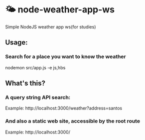 # 🌤 node-weather-app-ws
Simple NodeJS weather app ws(for studies)

## Usage:
### Search for a place you want to know the weather
nodemon src/app.js -e js,hbs

## What's this?
### A query string API search:
Example: http://localhost:3000/weather?address=santos

### And also a static web site, accessible by the root route
Example: http://localhost:3000/
